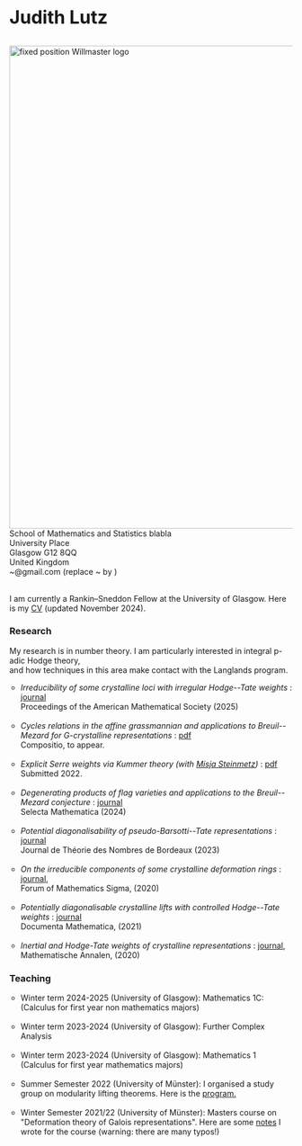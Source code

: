 <html>
<head>
<style>
ul {
  padding-left: 20px;
 }
 
</style>
</head>
  <meta http-equiv="content-type" content="text/html">
  <title>~</title>
 <head>
 



<body>

  <table cellspacing="0" width="100%">
  
   <font size="+3"><b>Judith Lutz</b></font>
      <br>
      <br>
      
<img src="drawing2.jpg" 
   style="float:right; width:620px; height:858.5px; border:none;"
   alt="fixed position Willmaster logo"
   title="Willmaster logo in fixed position" />
     School of Mathematics and Statistics
blabla <br>
University Place <br>
Glasgow G12 8QQ <br>
United Kingdom <br>
    ~@gmail.com (replace ~ by )
   <br>
   

  
     
<br>
I am currently a Rankin–Sneddon Fellow at the University of Glasgow. Here is my
<a
 href="cv.pdf"
 name="cv.pdf">CV</a> (updated November 2024).
<br>


<h3>Research</h3>


My research is in number theory. I am particularly interested in integral p-adic Hodge theory, <br> 
and how techniques in this area make contact with the Langlands program.
<br>

<ul
style="list-style-type:circle">
<li> 
<i>Irreducibility of some crystalline loci with irregular Hodge--Tate weights </i>
  : <a href="https://www.ams.org/journals/proc/2025-153-01/S0002-9939-2024-16984-7/?active=current">journal</a><br>
  </i> Proceedings of the American Mathematical Society (2025)
  </li>
<br>
<li>
  <i>Cycles relations in the affine grassmannian and applications to Breuil--Mezard for G-crystalline representations </i>
  : <a href="flagII.pdf">pdf</a><br>
  </i>Compositio, to appear.
  </li>
<br>

<li> 
  <i>Explicit Serre weights via Kummer theory (with <a href="https://www.universiteitleiden.nl/en/staffmembers/misja-steinmetz#tab-1">Misja Steinmetz</a>)</i> 
  : <a href="explicit.pdf">pdf</a><br>
  </i>Submitted 2022.
  </li>
<br>

<li> 
  <i>Degenerating products of flag varieties and applications to the Breuil--Mezard conjecture </i> 
  : <a href="https://link.springer.com/article/10.1007/s00029-023-00905-3">journal</a> <br>
  </i>Selecta Mathematica (2024)
  </li>
<br>
<li> 
  <i>Potential diagonalisability of pseudo-Barsotti--Tate representations </i> 
  : <a href="https://jtnb.centre-mersenne.org/articles/10.5802/jtnb.1248/">journal</a> <br>
  </i> Journal de Théorie des Nombres de Bordeaux (2023)
  </li>
<br>

<li> 
  <i>On the irreducible components of some crystalline deformation rings</i> 
  : <a href="https://www.cambridge.org/core/journals/forum-of-mathematics-sigma/article/on-the-irreducible-components-of-some-crystalline-deformation-rings/F38BA20B2A1972B0EC81857A3F2B5FF7">journal</a>,  <br>
  Forum of Mathematics Sigma, (2020)
  </li>  
  <br>
  <li> 
  <i>Potentially diagonalisable crystalline lifts with controlled Hodge--Tate weights</i> 
  : <a href="https://www.elibm.org/article/10012116">journal</a>  <br>
  		Documenta Mathematica, (2021)

  </li>
<br>  
  <li> 
  <i>Inertial and Hodge-Tate weights of crystalline representations </i>
  :  <a href="https://link.springer.com/article/10.1007/s00208-019-01931-3">journal</a>, <br>
  Mathematische Annalen, (2020)
  </li>
</ul>
<h3>Teaching</h3>
<ul
style="list-style-type:circle">
  <li> 
  Winter term 2024-2025 (University of Glasgow): Mathematics 1C: (Calculus for first year non mathematics majors)
  </li>
<br>
<li> 
  Winter term 2023-2024 (University of Glasgow): Further Complex Analysis
  </li>
<br>
<li> 
  Winter term 2023-2024 (University of Glasgow): Mathematics 1 (Calculus for first year mathematics majors)
  </li>
<br>
<li> 
  Summer Semester 2022 (University of Münster): I organised a study group on modularity lifting theorems. 
Here is the <a href="program.pdf">program.</a>
  </li>
<br>
<li> 
  Winter Semester 2021/22 (University of Münster): Masters course on "Deformation theory of Galois representations". Here are some <a href="deform.pdf">notes</a> I wrote for the course (warning: there are many typos!)
  </li>




</body>
</html>
